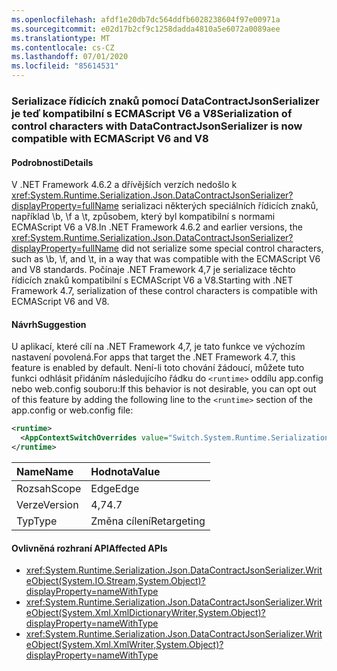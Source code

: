 ```yaml
---
ms.openlocfilehash: afdf1e20db7dc564ddfb6028238604f97e00971a
ms.sourcegitcommit: e02d17b2cf9c1258dadda4810a5e6072a0089aee
ms.translationtype: MT
ms.contentlocale: cs-CZ
ms.lasthandoff: 07/01/2020
ms.locfileid: "85614531"
---
```

### <a name="serialization-of-control-characters-with-datacontractjsonserializer-is-now-compatible-with-ecmascript-v6-and-v8"></a><span data-ttu-id="b5f05-101">Serializace řídicích znaků pomocí DataContractJsonSerializer je teď kompatibilní s ECMAScript V6 a V8</span><span class="sxs-lookup"><span data-stu-id="b5f05-101">Serialization of control characters with DataContractJsonSerializer is now compatible with ECMAScript V6 and V8</span></span>

#### <a name="details"></a><span data-ttu-id="b5f05-102">Podrobnosti</span><span class="sxs-lookup"><span data-stu-id="b5f05-102">Details</span></span>

<span data-ttu-id="b5f05-103">V .NET Framework 4.6.2 a dřívějších verzích nedošlo k <xref:System.Runtime.Serialization.Json.DataContractJsonSerializer?displayProperty=fullName> serializaci některých speciálních řídicích znaků, například \b, \f a \t, způsobem, který byl kompatibilní s normami ECMAScript V6 a V8.</span><span class="sxs-lookup"><span data-stu-id="b5f05-103">In .NET Framework 4.6.2 and earlier versions, the <xref:System.Runtime.Serialization.Json.DataContractJsonSerializer?displayProperty=fullName> did not serialize some special control characters, such as \b, \f, and \t, in a way that was compatible with the ECMAScript V6 and V8 standards.</span></span> <span data-ttu-id="b5f05-104">Počínaje .NET Framework 4,7 je serializace těchto řídicích znaků kompatibilní s ECMAScript V6 a V8.</span><span class="sxs-lookup"><span data-stu-id="b5f05-104">Starting with .NET Framework 4.7, serialization of these control characters is compatible with ECMAScript V6 and V8.</span></span>

#### <a name="suggestion"></a><span data-ttu-id="b5f05-105">Návrh</span><span class="sxs-lookup"><span data-stu-id="b5f05-105">Suggestion</span></span>

<span data-ttu-id="b5f05-106">U aplikací, které cílí na .NET Framework 4,7, je tato funkce ve výchozím nastavení povolená.</span><span class="sxs-lookup"><span data-stu-id="b5f05-106">For apps that target the .NET Framework 4.7, this feature is enabled by default.</span></span> <span data-ttu-id="b5f05-107">Není-li toto chování žádoucí, můžete tuto funkci odhlásit přidáním následujícího řádku do `<runtime>` oddílu app.config nebo web.config souboru:</span><span class="sxs-lookup"><span data-stu-id="b5f05-107">If this behavior is not desirable, you can opt out of this feature by adding the following line to the `<runtime>` section of the app.config or web.config file:</span></span>

```xml
<runtime>
  <AppContextSwitchOverrides value="Switch.System.Runtime.Serialization.DoNotUseECMAScriptV6EscapeControlCharacter=false" />
</runtime>
```

| <span data-ttu-id="b5f05-108">Name</span><span class="sxs-lookup"><span data-stu-id="b5f05-108">Name</span></span>    | <span data-ttu-id="b5f05-109">Hodnota</span><span class="sxs-lookup"><span data-stu-id="b5f05-109">Value</span></span>       |
|:--------|:------------|
| <span data-ttu-id="b5f05-110">Rozsah</span><span class="sxs-lookup"><span data-stu-id="b5f05-110">Scope</span></span>   | <span data-ttu-id="b5f05-111">Edge</span><span class="sxs-lookup"><span data-stu-id="b5f05-111">Edge</span></span>        |
| <span data-ttu-id="b5f05-112">Verze</span><span class="sxs-lookup"><span data-stu-id="b5f05-112">Version</span></span> | <span data-ttu-id="b5f05-113">4,7</span><span class="sxs-lookup"><span data-stu-id="b5f05-113">4.7</span></span>         |
| <span data-ttu-id="b5f05-114">Typ</span><span class="sxs-lookup"><span data-stu-id="b5f05-114">Type</span></span>    | <span data-ttu-id="b5f05-115">Změna cílení</span><span class="sxs-lookup"><span data-stu-id="b5f05-115">Retargeting</span></span> |

#### <a name="affected-apis"></a><span data-ttu-id="b5f05-116">Ovlivněná rozhraní API</span><span class="sxs-lookup"><span data-stu-id="b5f05-116">Affected APIs</span></span>

- <xref:System.Runtime.Serialization.Json.DataContractJsonSerializer.WriteObject(System.IO.Stream,System.Object)?displayProperty=nameWithType>
- <xref:System.Runtime.Serialization.Json.DataContractJsonSerializer.WriteObject(System.Xml.XmlDictionaryWriter,System.Object)?displayProperty=nameWithType>
- <xref:System.Runtime.Serialization.Json.DataContractJsonSerializer.WriteObject(System.Xml.XmlWriter,System.Object)?displayProperty=nameWithType>
